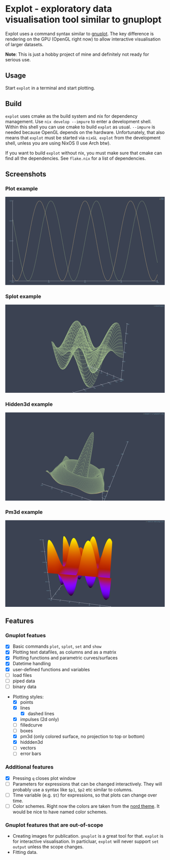 # Explot - exploratory data visualisation tool similar to gnuplopt 

Explot uses a command syntax similar to
[gnuplot](http://www.gnuplot.info/). The key difference is rendering
on the GPU (OpenGL right now) to allow interactive visualisation of
larger datasets.

**Note**: This is just a hobby project of mine and definitely not
ready for serious use.

## Usage

Start `explot` in a terminal and start plotting.

## Build

`explot` uses cmake as the build system and nix for dependency
management. Use `nix develop --impure` to enter a development
shell. Within this shell you can use cmake to build `explot` as
usual. `--impure` is needed because OpenGL depends on the
hardware. Unfortunately, that also means that `explot` must be started
via `nixGL explot` from the development shell, unless you are using
NixOS (I use Arch btw).

If you want to build `explot` without nix, you must make sure that
cmake can find all the dependencies. See `flake.nix` for a list of
dependencies.


## Screenshots

### Plot example
![`plot sin(x) with lines, cos(x) with lines`](./img/plot_example.png)

### Splot example
![`splot sin(x/3)*cos(x/3) with lines`](./img/splot_example.png)

### Hidden3d example
![`splot sin(sqrt(x*x + y*y))/sqrt(x*x + y*y)`](./img/hidden3d.png)

### Pm3d example
![`splot "matrix.csv" matrix with pm3d`](./img/pm3d.png)

## Features

### Gnuplot featues

- [x] Basic commands `plot`, `splot`, `set` and `show`
- [x] Plotting text datafiles, as columns and as a matrix
- [x] Plotting functions and parametric curves/surfaces
- [x] Datetime handling
- [x] user-defined functions and variables
- [ ] load files
- [ ] piped data
- [ ] binary data
- Plotting styles:
  - [x] points
  - [x] lines
    - [x] dashed lines
  - [x] impulses (2d only)
  - [ ] filledcurve
  - [ ] boxes
  - [x] pm3d (only colored surface, no projection to top or bottom)
  - [x] hiddden3d
  - [ ] vectors
  - [ ] error bars
  
### Additional features

- [x] Pressing `q` closes plot window
- [ ] Parameters for expressions that can be changed
      interactively. They will probably use a syntax like `$p1`, `$p2`
      etc similar to columns.
- [ ] Time variable (e.g. `$t`) for expressions, so that plots can
      change over time.
- [ ] Color schemes. Right now the colors are taken from the [nord
      theme](https://www.nordtheme.com/). It would be nice to have
      named color schemes.

### Gnuplot features that are out-of-scope

- Creating images for publication. `gnuplot` is a great tool for
  that. `explot` is for interactive visualisation. In particluar,
  `explot` will never support `set output` unless the scope changes.
- Fitting data.
  
